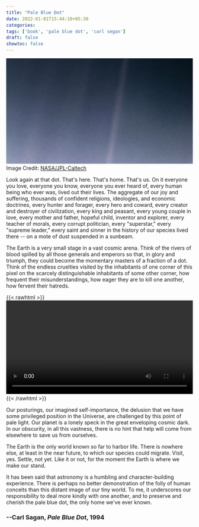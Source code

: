 ```yaml
---
title: "Pale Blue Dot"
date: 2022-01-01T15:44:10+05:30
categories:
tags: ['book', 'pale blue dot', 'carl segan']
draft: false
showtoc: false
---
```



![Pale Blue Dot Revisited](pale.blue.dot.jpg)
Image Credit: [NASA/JPL-Caltech](https://www.nasa.gov/feature/jpl/pale-blue-dot-revisited)

Look again at that dot. That's here. That's home. That's us. On it
everyone you love, everyone you know, everyone you ever heard of,
every human being who ever was, lived out their lives. The aggregate
of our joy and suffering, thousands of confident religions,
ideologies, and economic doctrines, every hunter and forager, every
hero and coward, every creator and destroyer of civilization, every
king and peasant, every young couple in love, every mother and father,
hopeful child, inventor and explorer, every teacher of morals, every
corrupt politician, every "superstar," every "supreme leader," every
saint and sinner in the history of our species lived there -- on a
mote of dust suspended in a sunbeam.

The Earth is a very small stage in a vast cosmic arena. Think of the
rivers of blood spilled by all those generals and emperors so that, in
glory and triumph, they could become the momentary masters of a
fraction of a dot. Think of the endless cruelties visited by the
inhabitants of one corner of this pixel on the scarcely
distinguishable inhabitants of some other corner, how frequent their
misunderstandings, how eager they are to kill one another, how fervent
their hatreds.

{{< rawhtml >}} 
<video width=100% controls autoplay>
    <source src="Carl Sagan - Pale Blue Dot.mp4" type="video/mp4">
</video>
{{< /rawhtml >}}

Our posturings, our imagined self-importance, the delusion that we
have some privileged position in the Universe, are challenged by this
point of pale light. Our planet is a lonely speck in the great
enveloping cosmic dark. In our obscurity, in all this vastness, there
is no hint that help will come from elsewhere to save us from
ourselves.

The Earth is the only world known so far to harbor life. There is
nowhere else, at least in the near future, to which our species could
migrate. Visit, yes. Settle, not yet. Like it or not, for the moment
the Earth is where we make our stand.

It has been said that astronomy is a humbling and character-building
experience. There is perhaps no better demonstration of the folly of
human conceits than this distant image of our tiny world. To me, it
underscores our responsibility to deal more kindly with one another,
and to preserve and cherish the pale blue dot, the only home we've
ever known.
### --Carl Sagan, _Pale Blue Dot_, 1994
